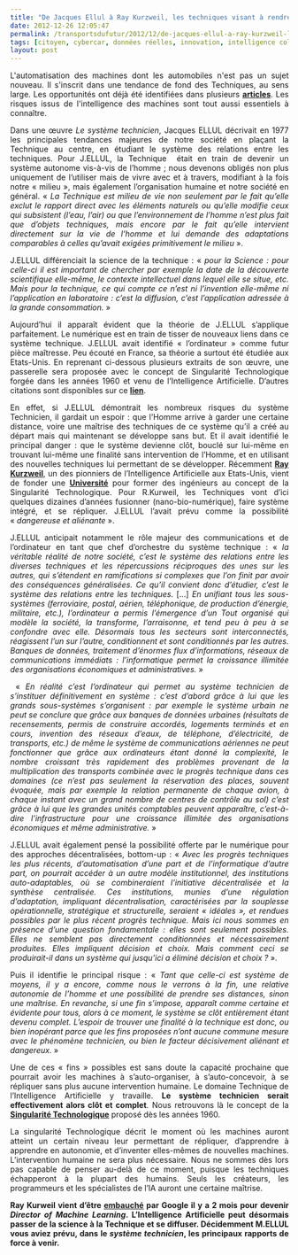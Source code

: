 ```yaml
---
title: "De Jacques Ellul à Ray Kurzweil, les techniques visant à rendre les machines autonomes vont se diffuser"
date: 2012-12-26 12:05:47
permalink: /transportsdufutur/2012/12/de-jacques-ellul-a-ray-kurzweil-les-techniques-visant-a-rendre-les-machines-autonomes-vont-se-diffus.html
tags: [citoyen, cybercar, données réelles, innovation, intelligence collective, internet, internet des objets, pensée complexe]
layout: post
---
```


<p style="text-align: justify">L'automatisation des machines dont les automobiles n'est pas un sujet nouveau. Il s'inscrit dans une tendance de fond des Techniques, au sens large. Les opportunités ont déjà été identifiées dans plusieurs <strong><a href="https://gabrielplassat.github.io/transportsdufutur/2012/09/la-google-car-va-rouler-en-californie-tout-va-plus-vite-que-prevu-le-point-de-basculement-se-rapproc.html" target="_blank">articles</a></strong>. Les risques issus de l'intelligence des machines sont tout aussi essentiels à connaître.</p> <p style="text-align: justify">Dans une œuvre <em>Le système technicien</em>, Jacques ELLUL décrivait en 1977 les principales tendances majeures de notre société en plaçant la Technique au centre, en étudiant le système des relations entre les techniques. Pour J.ELLUL, la Technique  était en train de devenir un système autonome vis-à-vis de l’homme ; nous devenons obligés non plus uniquement de l’utiliser mais de vivre avec et à travers, modifiant à la fois notre « milieu », mais également l’organisation humaine et notre société en général. « <em>La Technique est milieu de vie non seulement par le fait qu’elle exclut le rapport direct avec les éléments naturels ou qu’elle modifie ceux qui subsistent (l’eau, l’air) ou que l’environnement de l’homme n’est plus fait que d’objets techniques, mais encore par le fait qu’elle intervient directement sur la vie de l’homme et lui demande des adaptations comparables à celles qu’avait exigées primitivement le milieu</em> ».</p> <p style="text-align: justify">J.ELLUL différenciait la science de la technique : « <em>pour la Science : pour celle-ci il est important de chercher par exemple la date de la découverte scientifique elle-même, le contexte intellectuel dans lequel elle se situe, etc. Mais pour la technique, ce qui compte ce n’est ni l’invention elle-même ni l’application en laboratoire : c’est la diffusion, c’est l’application adressée à la grande consommation.</em> »</p> <p style="text-align: justify">Aujourd’hui il apparaît évident que la théorie de J.ELLUL s’applique parfaitement. Le numérique est en train de tisser de nouveaux liens dans ce système technique. J.ELLUL avait identifié « l’ordinateur » comme futur pièce maîtresse. Peu écouté en France, sa théorie a surtout été étudiée aux Etats-Unis. En reprenant ci-dessous plusieurs extraits de son œuvre, une passerelle sera proposée avec le concept de Singularité Technologique forgée dans les années 1960 et venu de l’Intelligence Artificielle. D’autres citations sont disponibles sur ce <a href="https://kindle.amazon.com/work/systeme-technicien-documents-edition-ebook/B0062EUOOK/B006ZBZQLQ"><strong>lien</strong></a>.</p> <p style="text-align: justify">En effet, si J.ELLUL démontrait les nombreux risques du système Technicien, il gardait un espoir : que l’Homme arrive à garder une certaine distance, voire une maîtrise des techniques de ce système qu’il a créé au départ mais qui maintenant se développe sans but. Et il avait identifié le principal danger : que le système devienne clôt, bouclé sur lui-même en trouvant lui-même une finalité sans intervention de l’Homme, et en utilisant des nouvelles techniques lui permettant de se développer. Récemment <a href="http://www.ted.com/speakers/ray_kurzweil.html"><strong>Ray Kurzweil</strong></a>, un des pionniers de l’Intelligence Artificielle aux Etats-Unis, vient de fonder une <a href="http://singularityu.org/about/overview/"><strong>Université</strong></a> pour former des ingénieurs au concept de la Singularité Technologique. Pour R.Kurweil, les Techniques vont d’ici quelques dizaines d’années fusionner (nano-bio-numérique), faire système intégré, et se répliquer. J.ELLUL l’avait prévu comme la possibilité « <em>dangereuse et aliénante</em> ». </p>  <!--more-->   <p style="text-align: justify">J.ELLUL anticipait notamment le rôle majeur des communications et de l’ordinateur en tant que chef d’orchestre du système technique : « <em>la véritable réalité de notre société, c’est le système des relations entre les diverses techniques et les répercussions réciproques des unes sur les autres, qui s’étendent en ramifications si complexes que l’on finit par avoir des conséquences généralisées. Ce qu’il convient donc d’étudier, c’est le système des relations entre les techniques</em>. […] <em>En unifiant tous les sous-systèmes (ferroviaire, postal, aérien, téléphonique, de production d’énergie, militaire, etc.), l’ordinateur a permis l’émergence d’un Tout organisé qui modèle la société, la transforme, l’arraisonne, et tend peu à peu à se confondre avec elle. Désormais tous les secteurs sont interconnectés, réagissent l’un sur l’autre, conditionnent et sont conditionnés par les autres. Banques de données, traitement d’énormes flux d’informations, réseaux de communications immédiats : l’informatique permet la croissance illimitée des organisations économiques et administratives.</em> »</p> <p style="text-align: justify"> « <em>En réalité c’est l’ordinateur qui permet au système technicien de s’instituer définitivement en système : c’est d’abord grâce à lui que les grands sous-systèmes s’organisent : par exemple le système urbain ne peut se conclure que grâce aux banques de données urbaines (résultats de recensements, permis de construire accordés, logements terminés et en cours, invention des réseaux d’eaux, de téléphone, d’électricité, de transports, etc.) de même le système de communications aériennes ne peut fonctionner que grâce aux ordinateurs étant donné la complexité, le nombre croissant très rapidement des problèmes provenant de la multiplication des transports combinée avec le progrès technique dans ces domaines (ce n’est pas seulement la réservation des places, souvent évoquée, mais par exemple la relation permanente de chaque avion, à chaque instant avec un grand nombre de centres de contrôle au sol) c’est grâce à lui que les grandes unités comptables peuvent apparaître, c’est-à-dire l’infrastructure pour une croissance illimitée des organisations économiques et même administrative.</em> »</p> <p style="text-align: justify">J.ELLUL avait également pensé la possibilité offerte par le numérique pour des approches décentralisées, bottom-up : « <em>Avec les progrès techniques les plus récents, d’automatisation d’une part et de l’informatique d’autre part, on pourrait accéder à un autre modèle institutionnel, des institutions auto-adaptables, où se combineraient l’initiative décentralisée et la synthèse centralisée. Ces institutions, munies d’une régulation d’adaptation, impliquant décentralisation, caractérisées par la souplesse opérationnelle, stratégique et structurelle, seraient « idéales », et rendues possibles par le plus récent progrès technique. Mais ici nous sommes en présence d’une question fondamentale : elles sont seulement possibles. Elles ne semblent pas directement conditionnées et nécessairement produites. Elles impliquent décision et choix. Mais comment ceci se produirait-il dans un système qui jusqu’ici a éliminé décision et choix ?</em> ».</p> <p style="text-align: justify">Puis il identifie le principal risque : « <em>Tant que celle-ci est système de moyens, il y a encore, comme nous le verrons à la fin, une relative autonomie de l’homme et une possibilité de prendre ses distances, sinon une maîtrise. En revanche, si une fin s’impose, apparaît comme certaine et évidente pour tous, alors à ce moment, le système se clôt entièrement étant devenu complet. L’espoir de trouver une finalité à la technique est donc, ou bien inopérant parce que les fins proposées n’ont aucune commune mesure avec le phénomène technicien, ou bien le facteur décisivement aliénant et dangereux.</em> »</p> <p style="text-align: justify">Une de ces « fins » possibles est sans doute la capacité prochaine que pourrait avoir les machines à s’auto-organiser, à s’auto-concevoir, à se répliquer sans plus aucune intervention humaine. Le domaine Technique de l’Intelligence Artificielle y travaille. <strong>Le système technicien serait effectivement alors clôt et complet</strong>. Nous retrouvons là le concept de la <a href="http://fr.wikipedia.org/wiki/Singularite_technologique"><strong>Singularité Technologique</strong></a> proposé dès les années 1960. </p> <p style="text-align: justify">La singularité Technologique décrit le moment où les machines auront atteint un certain niveau leur permettant de répliquer, d’apprendre à apprendre en autonomie, et d’inventer elles-mêmes de nouvelles machines. L’intervention humaine ne sera plus nécessaire. Nous ne sommes dès lors pas capable de penser au-delà de ce moment, puisque les techniques échapperont à la plupart des humains. Seuls les créateurs, les programmeurs et les spécialistes de l’IA auront une certaine maîtrise.</p> <p style="text-align: justify"><strong>Ray Kurweil vient d’être </strong><a href="http://techcrunch.com/2012/12/14/ray-kurzweil-joins-google-as-engineering-director-focusing-on-machine-learning-and-language-tech/"><strong>embauché</strong></a><strong> par Google il y a 2 mois pour devenir <em>Director of Machine Learning</em>. L’Intelligence Artificielle peut désormais passer de la science à la Technique et se diffuser. </strong><strong>Décidemment M.ELLUL vous aviez prévu, dans le <em>système technicien</em>, les principaux rapports de force à venir.</strong></p>
